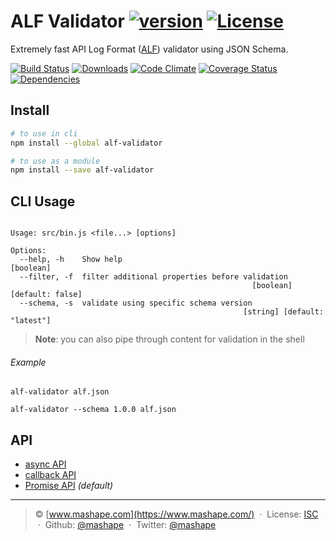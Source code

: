 # ALF Validator [![version][npm-version]][npm-url] [![License][npm-license]][license-url]

Extremely fast API Log Format ([ALF](https://github.com/Mashape/api-log-format)) validator using JSON Schema.

[![Build Status][travis-image]][travis-url]
[![Downloads][npm-downloads]][npm-url]
[![Code Climate][codeclimate-quality]][codeclimate-url]
[![Coverage Status][codeclimate-coverage]][codeclimate-url]
[![Dependencies][david-image]][david-url]

## Install

```bash
# to use in cli
npm install --global alf-validator

# to use as a module
npm install --save alf-validator
```

## CLI Usage

```

Usage: src/bin.js <file...> [options]

Options:
  --help, -h    Show help                                              [boolean]
  --filter, -f  filter additional properties before validation
                                                      [boolean] [default: false]
  --schema, -s  validate using specific schema version
                                                    [string] [default: "latest"]

```

> **Note**: you can also pipe through content for validation in the shell

###### Example

```shell
alf-validator alf.json

alf-validator --schema 1.0.0 alf.json
```

## API 

- [async API](docs/async.md)
- [callback API](docs/async.md)
- [Promise API](docs/promise.md) *(default)*

----
> :copyright: [www.mashape.com](https://www.mashape.com/) &nbsp;&middot;&nbsp;
> License: [ISC](LICENSE) &nbsp;&middot;&nbsp;
> Github: [@mashape](https://github.com/mashape) &nbsp;&middot;&nbsp;
> Twitter: [@mashape](https://twitter.com/mashape)

[license-url]: http://choosealicense.com/licenses/mit/

[travis-url]: https://travis-ci.org/Mashape/alf-validator
[travis-image]: https://img.shields.io/travis/Mashape/alf-validator.svg?style=flat-square

[npm-url]: https://www.npmjs.com/package/alf-validator
[npm-license]: https://img.shields.io/npm/l/alf-validator.svg?style=flat-square
[npm-version]: https://img.shields.io/npm/v/alf-validator.svg?style=flat-square
[npm-downloads]: https://img.shields.io/npm/dm/alf-validator.svg?style=flat-square

[codeclimate-url]: https://codeclimate.com/github/Mashape/alf-validator
[codeclimate-quality]: https://img.shields.io/codeclimate/github/Mashape/alf-validator.svg?style=flat-square
[codeclimate-coverage]: https://img.shields.io/codeclimate/coverage/github/Mashape/alf-validator.svg?style=flat-square

[david-url]: https://david-dm.org/Mashape/alf-validator
[david-image]: https://img.shields.io/david/Mashape/alf-validator.svg?style=flat-square
